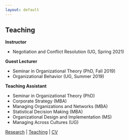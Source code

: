 ```yaml
---
layout: default
---
```


## Teaching

**Instructor**

* Negotiation and Conflict Resolution (UG, Spring 2021)

**Guest Lecturer**
* Seminar in Organizational Theory (PhD, Fall 2019)
* Organizational Behavior (UG, Summer 2019)

**Teaching Assistant**

* Seminar in Organizational Theory (PhD)
* Corporate Strategy (MBA)
* Managing Organizations and Networks (MBA)
* Statistical Decision Making (MBA)
* Organizational Design and Implementation (MS)
* Managing Across Cultures (UG)

[Research](./research.html) | [Teaching](./teaching.html) | [CV](./CV.html)  
